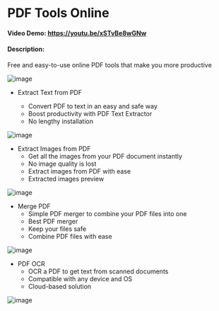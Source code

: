 # PDF Tools Online

#### Video Demo: https://youtu.be/xSTvBe8wGNw

#### Description:

Free and easy-to-use online PDF tools that make you more productive

![image](https://github.com/0xTushar/cs50x-Final-Project/assets/55528085/69f085bf-9c9e-435c-8926-61dc0696ed3c)

- Extract Text from PDF

  - Convert PDF to text in an easy and safe way
  - Boost productivity with PDF Text Extractor
  - No lengthy installation

![image](https://github.com/0xTushar/cs50x-Final-Project/assets/55528085/42853b22-3401-46ee-aaeb-1c52e09492e4)

- Extract Images from PDF
  - Get all the images from your PDF document instantly
  - No image quality is lost
  - Extract images from PDF with ease
  - Extracted images preview

![image](https://github.com/0xTushar/cs50x-Final-Project/assets/55528085/25e37a2e-c666-4a40-9430-9f81fd041fbc)

- Merge PDF
  - Simple PDF merger to combine your PDF files into one
  - Best PDF merger
  - Keep your files safe
  - Combine PDF files with ease

![image](https://github.com/0xTushar/cs50x-Final-Project/assets/55528085/3b315495-2b91-498d-b9e9-56f2569d57cf)

- PDF OCR
  - OCR a PDF to get text from scanned documents
  - Compatible with any device and OS
  - Cloud-based solution

![image](https://github.com/0xTushar/cs50x-Final-Project/assets/55528085/a5477fce-5258-4cd9-87ad-67e2d776cf4d)
